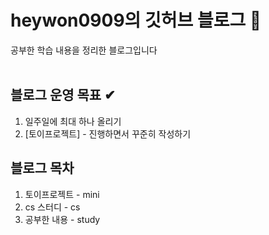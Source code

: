 # heywon0909의 깃허브 블로그 🙆‍

공부한 학습 내용을 정리한 블로그입니다 
<br>
<br>

## 블로그 운영 목표 ✔
1. 일주일에 최대 하나 올리기
2. [토이프로젝트] - 진행하면서 꾸준히 작성하기 


## 블로그 목차
1. 토이프로젝트 - mini
2. cs 스터디 - cs 
3. 공부한 내용 - study 
